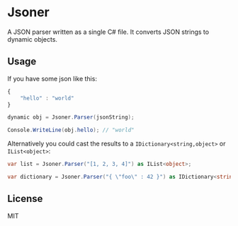 # Jsoner

A JSON parser written as a single C# file. It converts JSON strings to dynamic objects.

## Usage

If you have some json like this:

```js
{
	"hello" : "world"
}
```

```c#
dynamic obj = Jsoner.Parser(jsonString);

Console.WriteLine(obj.hello); // "world"
```

Alternatively you could cast the results to a `IDictionary<string,object>` or `IList<object>`:

```c#
var list = Jsoner.Parser("[1, 2, 3, 4]") as IList<object>;

var dictionary = Jsoner.Parser("{ \"foo\" : 42 }") as IDictionary<string,object>;
```

## License

MIT